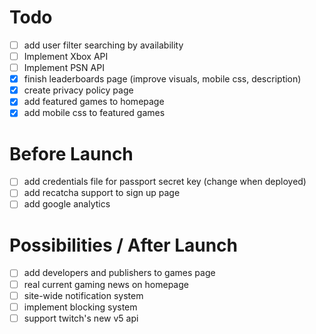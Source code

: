 # Todo
- [ ] add user filter searching by availability
- [ ] Implement Xbox API
- [ ] Implement PSN API
- [X] finish leaderboards page (improve visuals, mobile css, description)
- [X] create privacy policy page
- [X] add featured games to homepage
- [X] add mobile css to featured games

# Before Launch
- [ ] add credentials file for passport secret key (change when deployed)
- [ ] add recatcha support to sign up page
- [ ] add google analytics

# Possibilities / After Launch
- [ ] add developers and publishers to games page
- [ ] real current gaming news on homepage
- [ ] site-wide notification system
- [ ] implement blocking system
- [ ] support twitch's new v5 api
